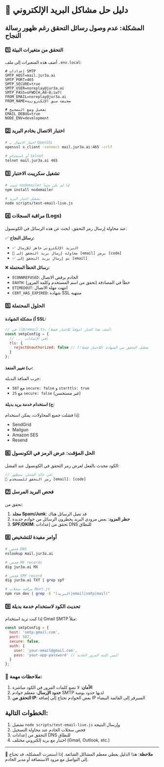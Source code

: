 # 🔧 دليل حل مشاكل البريد الإلكتروني

## المشكلة: عدم وصول رسائل التحقق رغم ظهور رسالة النجاح

### 1️⃣ التحقق من متغيرات البيئة

أضف هذه المتغيرات إلى ملف `.env.local`:

```env
# إعدادات SMTP
SMTP_HOST=mail.jur3a.ai
SMTP_PORT=465
SMTP_SECURE=true
SMTP_USER=noreplay@jur3a.ai
SMTP_PASS=oFWD[H,A8~8;iw7(
FROM_EMAIL=noreplay@jur3a.ai
FROM_NAME=صحيفة سبق الإلكترونية

# تفعيل وضع التصحيح
EMAIL_DEBUG=true
NODE_ENV=development
```

### 2️⃣ اختبار الاتصال بخادم البريد

```bash
# اختبار الاتصال بـ OpenSSL
openssl s_client -connect mail.jur3a.ai:465 -crlf

# أو باستخدام telnet
telnet mail.jur3a.ai 465
```

### 3️⃣ تشغيل سكريبت الاختبار

```bash
# تثبيت nodemailer إذا لم يكن مثبتاً
npm install nodemailer

# تشغيل اختبار البريد
node scripts/test-email-live.js
```

### 4️⃣ مراقبة السجلات (Logs)

عند محاولة إرسال رمز التحقق، ابحث عن هذه الرسائل في الكونسول:

✅ **رسائل النجاح:**
- `✅ البريد الإلكتروني جاهز للإرسال`
- `📧 محاولة إرسال بريد التحقق إلى [email] برمز [code]`
- `✅ تم إرسال بريد التحقق إلى [email]`

❌ **رسائل الخطأ المحتملة:**
- `ECONNREFUSED`: الخادم يرفض الاتصال
- `EAUTH`: خطأ في المصادقة (تحقق من اسم المستخدم وكلمة المرور)
- `ETIMEDOUT`: انتهت مهلة الاتصال
- `CERT_HAS_EXPIRED`: شهادة SSL منتهية

### 5️⃣ الحلول المحتملة

#### أ) مشكلة الشهادة SSL:
```javascript
// في lib/email.ts، أضف هذا الخيار (مؤقتاً للاختبار فقط):
const smtpConfig = {
  // ... باقي الإعدادات
  tls: {
    rejectUnauthorized: false // تعطيل التحقق من الشهادة (للاختبار فقط!)
  }
};
```

#### ب) تغيير المنفذ:
جرب المنافذ البديلة:
- `587` مع `secure: false` و `starttls: true`
- `25` مع `secure: false` (غير مستحسن)

#### ج) استخدام خدمة بريد بديلة:
إذا فشلت جميع المحاولات، يمكن استخدام:
- SendGrid
- Mailgun
- Amazon SES
- Resend

### 6️⃣ الحل المؤقت: عرض الرمز في الكونسول

الكود محدث بالفعل لعرض رمز التحقق في الكونسول عند الفشل:

```javascript
// في حالة الفشل، سيظهر:
🔑 رمز التحقق للمستخدم [email]: [code]
```

### 7️⃣ فحص البريد المرسل

تحقق من:
1. **مجلد Spam/Junk**: قد تصل الرسائل هناك
2. **حظر المزود**: بعض مزودي البريد يحظرون الرسائل من خوادم جديدة
3. **SPF/DKIM**: تحقق من إعدادات DNS للنطاق

### 8️⃣ أوامر مفيدة للتشخيص

```bash
# فحص DNS
nslookup mail.jur3a.ai

# فحص MX records
dig jur3a.ai MX

# فحص SPF record
dig jur3a.ai TXT | grep spf

# مراقبة سجلات Next.js
npm run dev | grep -E "(البريد|email|smtp|mail)"
```

### 9️⃣ تحديث الكود لاستخدام خدمة بديلة

إذا كنت تريد استخدام Gmail SMTP مثلاً:

```javascript
const smtpConfig = {
  host: 'smtp.gmail.com',
  port: 587,
  secure: false,
  auth: {
    user: 'your-email@gmail.com',
    pass: 'your-app-password' // ليس كلمة المرور العادية!
  }
};
```

### 🚨 ملاحظات مهمة:

1. **الأمان**: لا تضع كلمات المرور في الكود مباشرة
2. **حدود الإرسال**: معظم خوادم SMTP لديها حدود يومية
3. **التحقق من IP**: بعض الخوادم تحتاج إلى إضافة IP السيرفر إلى القائمة البيضاء

## الخطوات التالية:

1. تشغيل `node scripts/test-email-live.js` وإرسال النتيجة
2. فحص سجلات الخادم عند محاولة التسجيل
3. التحقق من إعدادات DNS للنطاق
4. اختبار مع بريد إلكتروني مختلف (Gmail, Outlook, etc.)

---

📝 **ملاحظة**: هذا الدليل يغطي معظم المشاكل الشائعة. إذا استمرت المشكلة، قد تحتاج إلى التواصل مع مزود الاستضافة أو مدير الخادم. 